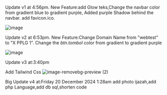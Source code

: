 Update v1 at 4:56pm.
New Feature:add Glow teks,Change the navbar color from gradient blue to gradient purple,
Added purple Shadow behind the navbar.
add favicon.ico.

![image](https://github.com/user-attachments/assets/9a659a02-4c0b-471a-81ad-463ee18c823c)






Update v2 at 6:53pm.
New Feature:Change Domain Name from "webtest" to "X PPLG 1".
Change the *btn.tombol* color from gradient to gradient purple 



![image](https://github.com/user-attachments/assets/19109a9c-0005-449a-a64d-1269ab539033)





Update v3 at:3:40pm

Add Tailwind Css  ![image-removebg-preview (2)](https://github.com/user-attachments/assets/0cc8d579-e105-41c4-a96d-a5479f2f0401)

Big Update v4 at:Friday 20 December 2024 1:28am
add photo ijazah,add php Language,add db sql,shorten code
                
        




